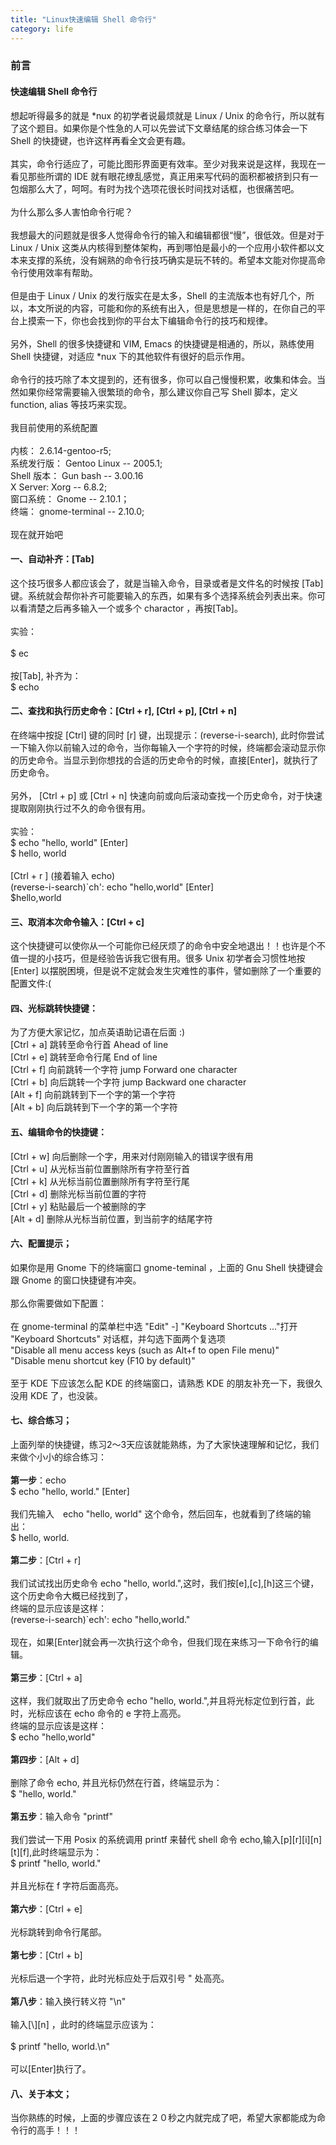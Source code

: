 ```yaml
---
title: "Linux快速编辑 Shell 命令行"
category: life
---
```


<h3>前言</h3>
<h4>快速编辑 Shell 命令行</h4>
想起听得最多的就是 *nux 的初学者说最烦就是 Linux / Unix 的命令行，所以就有了这个题目。如果你是个性急的人可以先尝试下文章结尾的综合练习体会一下 Shell 的快捷键，也许这样再看全文会更有趣。<br>
<br>
其实，命令行适应了，可能比图形界面更有效率。至少对我来说是这样，我现在一看见那些所谓的 IDE 就有眼花缭乱感觉，真正用来写代码的面积都被挤到只有一包烟那么大了，呵呵。有时为找个选项花很长时间找对话框，也很痛苦吧。<br>
<br>
为什么那么多人害怕命令行呢？<br>
<br>
我想最大的问题就是很多人觉得命令行的输入和编辑都很“慢”，很低效。但是对于 Linux / Unix 这类从内核得到整体架构，再到哪怕是最小的一个应用小软件都以文本来支撑的系统，没有娴熟的命令行技巧确实是玩不转的。希望本文能对你提高命令行使用效率有帮助。<br>
<br>
但是由于 Linux / Unix 的发行版实在是太多，Shell 的主流版本也有好几个，所以，本文所说的内容，可能和你的系统有出入，但是思想是一样的，在你自己的平台上摸索一下，你也会找到你的平台太下编辑命令行的技巧和规律。<br>
<br>
另外，Shell 的很多快捷键和 VIM, Emacs 的快捷键是相通的，所以，熟练使用 Shell 快捷键，对适应 *nux 下的其他软件有很好的启示作用。<br>
<br>
命令行的技巧除了本文提到的，还有很多，你可以自己慢慢积累，收集和体会。当然如果你经常需要输入很繁琐的命令，那么建议你自己写 Shell 脚本，定义 function, alias 等技巧来实现。<br>
<br>
我目前使用的系统配置<br>
<br>
内核： 2.6.14-gentoo-r5;<br>
系统发行版： Gentoo Linux -- 2005.1;<br>
Shell 版本： Gun bash -- 3.00.16<br>
X Server: Xorg -- 6.8.2;<br>
窗口系统： Gnome -- 2.10.1；<br>
终端： gnome-terminal -- 2.10.0;<br>
<br>
现在就开始吧
<h4>一、自动补齐：[Tab]</h4>
这个技巧很多人都应该会了，就是当输入命令，目录或者是文件名的时候按 [Tab] 键。系统就会帮你补齐可能要输入的东西，如果有多个选择系统会列表出来。你可以看清楚之后再多输入一个或多个 charactor ，再按[Tab]。<br>
<br>
实验：<br>
<br>
$ ec<br>
<br>
按[Tab], 补齐为：<br>
$ echo
<h4>二、查找和执行历史命令：[Ctrl + r], [Ctrl + p], [Ctrl + n]</h4>
在终端中按捉 [Ctrl] 键的同时 [r] 键，出现提示：(reverse-i-search), 此时你尝试一下输入你以前输入过的命令，当你每输入一个字符的时候，终端都会滚动显示你的历史命令。当显示到你想找的合适的历史命令的时候，直接[Enter]，就执行了历史命令。<br>
<br>
另外， [Ctrl + p] 或 [Ctrl + n] 快速向前或向后滚动查找一个历史命令，对于快速提取刚刚执行过不久的命令很有用。<br>
<br>
实验：<br>
$ echo &quot;hello, world&quot; [Enter]<br>
$ hello, world<br>
<br>
[Ctrl + r ] (接着输入 echo)<br>
(reverse-i-search)`ch': echo &quot;hello,world&quot; [Enter]<br>
$hello,world
<h4>三、取消本次命令输入：[Ctrl + c]</h4>
这个快捷键可以使你从一个可能你已经厌烦了的命令中安全地退出！！也许是个不值一提的小技巧，但是经验告诉我它很有用。很多 Unix 初学者会习惯性地按 [Enter] 以摆脱困境，但是说不定就会发生灾难性的事件，譬如删除了一个重要的配置文件:(
<h4>四、光标跳转快捷键：</h4>
为了方便大家记忆，加点英语助记语在后面 :)<br>
[Ctrl + a] 跳转至命令行首 Ahead of line<br>
[Ctrl + e] 跳转至命令行尾 End of line<br>
[Ctrl + f] 向前跳转一个字符 jump Forward one character<br>
[Ctrl + b] 向后跳转一个字符 jump Backward one character<br>
[Alt + f] 向前跳转到下一个字的第一个字符<br>
[Alt + b] 向后跳转到下一个字的第一个字符
<h4>五、编辑命令的快捷键：</h4>
[Ctrl + w] 向后删除一个字，用来对付刚刚输入的错误字很有用<br>
[Ctrl + u] 从光标当前位置删除所有字符至行首<br>
[Ctrl + k] 从光标当前位置删除所有字符至行尾<br>
[Ctrl + d] 删除光标当前位置的字符<br>
[Ctrl + y] 粘贴最后一个被删除的字<br>
[Alt + d] 删除从光标当前位置，到当前字的结尾字符
<h4>六、配置提示；</h4>
如果你是用 Gnome 下的终端窗口 gnome-teminal ，上面的 Gnu Shell 快捷键会跟 Gnome 的窗口快捷键有冲突。<br>
<br>
那么你需要做如下配置：<br>
<br>
在 gnome-terminal 的菜单栏中选 &quot;Edit&quot; -] &quot;Keyboard Shortcuts ...&quot;打开 &quot;Keyboard Shortcuts&quot; 对话框，并勾选下面两个复选项<br>
&quot;Disable all menu access keys (such as Alt+f to open File menu)&quot;<br>
&quot;Disable menu shortcut key (F10 by default)&quot;<br>
<br>
至于 KDE 下应该怎么配 KDE 的终端窗口，请熟悉 KDE 的朋友补充一下，我很久没用 KDE 了，也没装。
<h4>七、综合练习；</h4>
上面列举的快捷键，练习2～3天应该就能熟练，为了大家快速理解和记忆，我们来做个小小的综合练习：<br>
<br>
<strong>第一步</strong>：echo<br>
$ echo &quot;hello, world.&quot; [Enter]<br>
<br>
我们先输入　echo &quot;hello, world&quot; 这个命令，然后回车，也就看到了终端的输出：<br>
$ hello, world.<br>
<br>
<strong>第二步</strong>：[Ctrl + r]<br>
<br>
我们试试找出历史命令 echo &quot;hello, world.&quot;,这时，我们按[e],[c],[h]这三个键，这个历史命令大概已经找到了，<br>
终端的显示应该是这样：<br>
(reverse-i-search)`ech': echo &quot;hello,world.&quot;<br>
<br>
现在，如果[Enter]就会再一次执行这个命令，但我们现在来练习一下命令行的编辑。<br>
<br>
<strong>第三步</strong>：[Ctrl + a]<br>
<br>
这样，我们就取出了历史命令 echo &quot;hello, world.&quot;,并且将光标定位到行首，此时，光标应该在 echo 命令的 e 字符上高亮。<br>
终端的显示应该是这样：<br>
$ echo &quot;hello,world&quot;<br>
<br>
<strong>第四步</strong>：[Alt + d]<br>
<br>
删除了命令 echo, 并且光标仍然在行首，终端显示为：<br>
$ &quot;hello, world.&quot;<br>
<br>
<strong>第五步</strong>：输入命令 &quot;printf&quot;<br>
<br>
我们尝试一下用 Posix 的系统调用 printf 来替代 shell 命令 echo,输入[p][r][i][n][t][f],此时终端显示为：<br>
$ printf &quot;hello, world.&quot;<br>
<br>
并且光标在 f 字符后面高亮。<br>
<br>
<strong>第六步</strong>：[Ctrl + e]<br>
<br>
光标跳转到命令行尾部。<br>
<br>
<strong>第七步</strong>：[Ctrl + b]<br>
<br>
光标后退一个字符，此时光标应处于后双引号 &quot; 处高亮。<br>
<br>
<strong>第八步</strong>：输入换行转义符 &quot;\n&quot;<br>
<br>
输入[\][n] ，此时的终端显示应该为：<br>
<br>
$ printf &quot;hello, world.\n&quot;<br>
<br>
可以[Enter]执行了。
<h4>八、关于本文；</h4>
当你熟练的时候，上面的步骤应该在２０秒之内就完成了吧，希望大家都能成为命令行的高手！！！